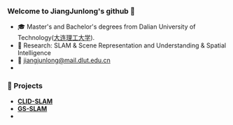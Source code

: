 ### Welcome to JiangJunlong's github 👋

- :mortar_board: Master's and Bachelor's degrees from Dalian University of Technology([大连理工大学](https://www.dlut.edu.cn/)).
- :microscope: Research: SLAM & Scene Representation and Understanding & Spatial Intelligence
- :e-mail: jiangjunlong@mail.dlut.edu.cn
- 
### 🚀 Projects
- [**CLID-SLAM**](https://github.com/DUTRobot/CLID-SLAM)  
- [**GS-SLAM**](https://github.com/jiang-junlong/GS-SLAM)
- 
<!--  
- :house: [Homepage](https://jiang-junlong.github.io/)  
- :heart: Enjoy what you do~
-->   
<!-- 
:black_nib: [CSDN](https://blog.csdn.net/tfb760)  :mortar_board: [ResearchGate](https://www.researchgate.net/profile/Yan-Dong-26) 
[![Jiang's GitHub stats](https://github-readme-stats.vercel.app/api?username=jiang-junlong)](https://github.com/anuraghazra/github-readme-stats)
-->

<!--
备份链接
知乎教程：https://zhuanlan.zhihu.com/p/454597068
[![LarryDong's GitHub stats](https://github-readme-stats.vercel.app/api?username=LarryDong)](https://github.com/anuraghazra/github-readme-stats)
![Metrics](https://metrics.lecoq.io/LarryDong?template=classic&base.community=0&base.metadata=0&introduction=1&base.indepth=false&introduction.title=true&config.timezone=Asia%2FShanghai)
![CSDN 数据](https://stats.justsong.cn/api/csdn?id=tfb760)
-->
